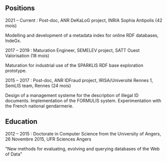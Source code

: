 ## Positions

2021 – Current 
: Post-doc, ANR DeKaLoG project, INRIA Sophia Antipolis (42 mois)

Modelling and development of a metadata index for online RDF databases, IndeGx.

2017 – 2019 
: Maturation Engineer, SEMELEV project, SATT Ouest Valorisation (18 mois)


Maturation for industrial use of the SPARKLIS RDF base exploration prototype.

2015 – 2017 
: Post-doc, ANR IDFraud project, IRISA/Université Rennes 1, SemLIS team, Rennes (24 mois)

Design of a management systeme for the description of illegal ID documents. Implementation of the FORMULIS system. Experimentation with the French national gendarmerie.

## Education

2012 – 2015
: Doctorate in Computer Science from the University of Angers, 26 Novembre 2015, UFR Sciences
Angers  

"New methods for evaluating, evolving and querying databases of the Web of Data"